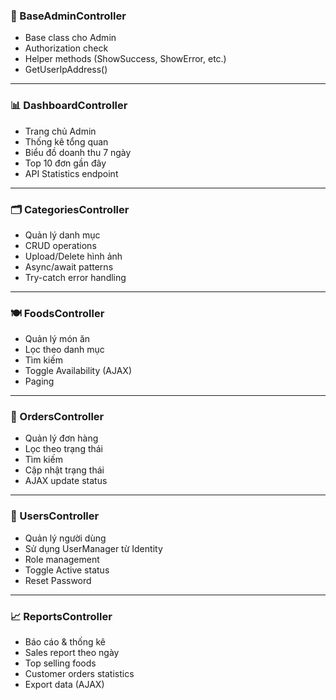 ### 🧱 BaseAdminController
- Base class cho Admin  
- Authorization check  
- Helper methods (ShowSuccess, ShowError, etc.)  
- GetUserIpAddress()  

---

### 📊 DashboardController
- Trang chủ Admin  
- Thống kê tổng quan  
- Biểu đồ doanh thu 7 ngày  
- Top 10 đơn gần đây  
- API Statistics endpoint  

---

### 🗂️ CategoriesController
- Quản lý danh mục  
- CRUD operations  
- Upload/Delete hình ảnh  
- Async/await patterns  
- Try-catch error handling  

---

### 🍽️ FoodsController
- Quản lý món ăn  
- Lọc theo danh mục  
- Tìm kiếm  
- Toggle Availability (AJAX)  
- Paging  

---

### 🧾 OrdersController
- Quản lý đơn hàng  
- Lọc theo trạng thái  
- Tìm kiếm  
- Cập nhật trạng thái  
- AJAX update status  

---

### 👥 UsersController
- Quản lý người dùng  
- Sử dụng UserManager từ Identity  
- Role management  
- Toggle Active status  
- Reset Password  

---

### 📈 ReportsController
- Báo cáo & thống kê  
- Sales report theo ngày  
- Top selling foods  
- Customer orders statistics  
- Export data (AJAX)  
